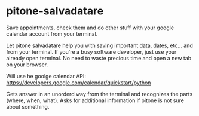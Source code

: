 # pitone-salvadatare
Save appointments, check them and do other stuff with your google calendar account from your terminal.


Let pitone salvadatare help you with saving important data, dates, etc... and from your terminal.
If you're a busy software developer, just use your already open terminal. No need to waste precious time and open a new tab on your browser.

Will use he goolge calendar API: https://developers.google.com/calendar/quickstart/python

Gets answer in an unorderd way from the terminal and recognizes the parts (where, when, what). Asks for additional information if pitone is not sure about something.


